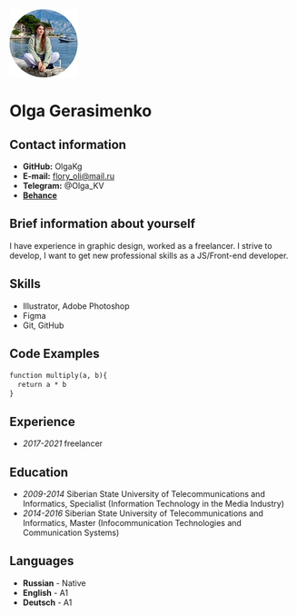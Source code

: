 <img src="https://github.com/OlgaKg/rsschool-cv/blob/gh-pages/cv_me.jpg?raw=true" width="120px" alt="Olga Gerasimenko">

# Olga Gerasimenko
## Contact information
* **GitHub:** OlgaKg
* **E-mail:** flory_oli@mail.ru
* **Telegram:** @Olga_KV
* [**Behance**](https://www.behance.net/kartuzova_o0beb)

## Brief information about yourself
I have experience in graphic design, worked as a freelancer. I strive to develop, I want to get new professional skills as a JS/Front-end developer.

## Skills 
* Illustrator, Adobe Photoshop
* Figma
* Git, GitHub

## Code Examples
````
function multiply(a, b){
  return a * b
}
````
## Experience
* _2017-2021_ freelancer

## Education 
* _2009-2014_ Siberian State University of Telecommunications and Informatics, Specialist (Information Technology in the Media Industry)
* _2014-2016_ Siberian State University of Telecommunications and Informatics, Master (Infocommunication Technologies and Communication Systems)

## Languages
* **Russian** - Native
* **English** - A1
* **Deutsch** - A1